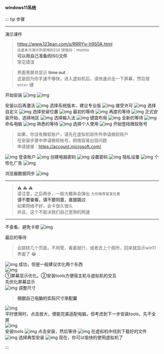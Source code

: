 
#### windows11系统

::: tip 步骤  

---
<Badge type='danger'>演示课件</Badge>

>  https://www.123pan.com/s/RRRYjv-h9S0A.html  
>  `这是本次演示所使用的ISO`  `提取码`：momo  
>  **可以用自己准备的ISO文件**  
<Badge type='danger'>常见错误</Badge>

> 界面黑屏并显示 **time out**  
> 这是因为你手速不够快，进入虚拟机后，请快速点击一下屏幕，然后按 `enter` 键

<Badge type='danger'>开始安装</Badge>
![img](/image/202401191142.png)
![img](/image/202401191143.png)

<Badge type='danger'>安装以后再激活</Badge>
![img](/image/202401191144.png)
<Badge type='danger'>选择系统版本，建议专业版</Badge>
![img](/image/202401191145.png)
<Badge type='danger'>接受许可</Badge>
![img](/image/202401191146.png)
<Badge type='danger'>选择自定义</Badge>
![img](/image/202401191147.png)
<Badge type='danger'>选择安装位置</Badge>
![img](/image/202401191148.png)
<Badge type='danger'>最初的等待</Badge>
![img](/image/202401191149.png)
<Badge type='danger'>再度的等待</Badge>
![img](/image/202401191150.png)
<Badge type='danger'>正式安装开始，选择地区</Badge>
![img](/image/202401191200.png)
<Badge type='danger'>选择输入法</Badge>
![img](/image/202401191201.png)
<Badge type='danger'>键盘布局</Badge>
![img](/image/202401191202.png)
<Badge type='danger'>全新的等待</Badge>
![img](/image/202401191203.png)
<Badge type='danger'>命名电脑</Badge>
![img](/image/202401191204.png)
<Badge type='danger'>熟悉的等待</Badge>
![img](/image/202401191205.png)
<Badge type='danger'>选择个人使用</Badge>
![img](/image/202401191206.png)
<Badge type='danger'>开始登陆微软账号</Badge>  

> 如果，你没有微软账户，请先在虚拟机软件外申请微软账户  
> 在安装步骤中申请微软账号，网络容易出现问题  
> 申请链接：https://account.microsoft.com/

![img](/image/202401191207.png)
<Badge type='danger'>登录账户</Badge>
![img](/image/202401191208.png)
<Badge type='danger'>创建电脑密码</Badge>
![img](/image/202401191209.png)
<Badge type='danger'>设置密码</Badge>
![img](/image/202401191210.png)
<Badge type='danger'>隐私设置</Badge>
![img](/image/202401191211.png)
<Badge type='danger'>个性化广告</Badge>
![img](/image/202401191212.png)  


<Badge type='danger'>浏览器数据同步</Badge>
![img](/image/202401191213.png)  


---

> :warning: :warning: :warning:  
> 请注意，之后两步，一般大概率会弹出 `为你推荐某某优惠`   
> **请不要查看，请不要同意，直接跳过**  
> 如果网络不好，会卡很久很久  
> 并且，这个不取决我们自己宽带的网速  

---

<Badge type='danger'>不查看，避免卡顿</Badge>
![img](/image/202402020052.png)  


<Badge type='danger'>最后的等待</Badge>  

> 会跳转几个页面，不用管，看着就行，或者去上个厕所，回来就显示win11界面了 :joy:

![img](/image/202401191214.png)
<Badge type='danger'>成功，但是一般建议优化两个东西</Badge>  
![img](/image/202401191220.png)  
<Badge type='danger'>①屏幕显示优化。②安装tools方便宿主机与虚拟机的交互</Badge>  
<Badge type='danger'>先优化屏幕显示</Badge>  
![img](/image/202401191221.png)
<Badge type='danger'>调整尺寸</Badge>  

> **根据自己电脑的实际尺寸来配置**  

![img](/image/202401191223.png)  
<Badge type='danger'>平时使用时，点击放大，便能完美适配电脑，但考虑到下一步安装tools，先不全屏</Badge>  
![img](/image/202401191224.png)  
<Badge type='danger'>安装tools</Badge>
![img](/image/202401191226.png)
<Badge type='danger'>点击安装，然后等待</Badge>
![img](/image/202401191227.png)
<Badge type='danger'>在虚拟机中找到下载好的文件</Badge>
![img](/image/202401191228.png)
<Badge type='danger'>选择典型安装</Badge>
![img](/image/202401191229.png)
<Badge type='danger'>现在，你可以愉快的使用虚拟机了</Badge>

:::